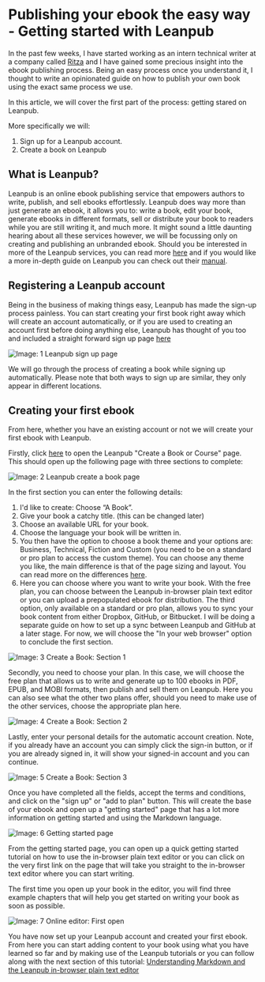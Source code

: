 # Publishing your ebook the easy way - Getting started with Leanpub

In the past few weeks, I have started working as an intern technical writer at a company called [Ritza](https://ritza.co) and I have gained some precious insight into the ebook publishing process. Being an easy process once you understand it, I thought to write an opinionated guide on how to publish your own book using the exact same process we use. 

In this article, we will cover the first part of the process: getting stared on Leanpub. 

More specifically we will:

1. Sign up for a Leanpub account.
2. Create a book on Leanpub

## What is Leanpub?
 Leanpub is an online ebook publishing service that empowers authors to write, publish, and sell ebooks effortlessly. Leanpub does way more than just generate an ebook, it allows you to: write a book, edit your book, generate ebooks in different formats, sell or distribute your book to readers while you are still writing it, and much more. It might sound a little daunting hearing about all these services however, we will be focussing only on creating and publishing an unbranded ebook. Should you be interested in more of the Leanpub services, you can read more [here](https:/Leanpub.com/authors) and if you would like a more in-depth guide on Leanpub you can check out their [manual](https:/Leanpub.com/manual/read).

## Registering a Leanpub account

Being in the business of making things easy, Leanpub has made the sign-up process painless. You can start creating your first book right away which will create an account automatically, or if you are used to creating an account first before doing anything else, Leanpub has thought of you too and included a straight forward sign up page [here](https:/Leanpub.com/sign_up)

![**Image: 1** *Leanpub sign up page* ](./resources/01-01-sign-up.png)

We will go through the process of creating a book while signing up automatically. Please note that both ways to sign up are similar, they only appear in different locations.

## Creating your first ebook

From here, whether you have an existing account or not we will create your first ebook with Leanpub.

Firstly, click [here](https://leanpub.com/create/book) to open the Leanpub "Create a Book or Course" page. This should open up the following page with three sections to complete:

![**Image: 2** *Leanpub create a book page* ](./resources/01-02-create-a-book.png)

In the first section you can enter the following details:

1. I'd like to create: Choose “A Book”.
2. Give your book a catchy title. (this can be changed later)
3. Choose an available URL for your book.
4. Choose the language your book will be written in.
5. You then have the option to choose a book theme and your options are: Business, Technical, Fiction and Custom (you need to be on a standard or pro plan to access the custom theme). You can choose any theme you like, the main difference is that of the page sizing and layout. You can read more on the differences [here](http://help.leanpub.com/en/articles/3691789-what-are-the-settings-for-each-of-the-different-book-themes#:~:text=Leanpub%20books%20currently%20have%20four,for%20books%20in%20these%20genres.).
6. Here you can choose where you want to write your book. With the free plan, you can choose between the Leanpub in-browser plain text editor or you can upload a prepopulated ebook for distribution. The third option, only available on a standard or pro plan, allows you to sync your book content from either Dropbox, GitHub, or Bitbucket. I will be doing a separate guide on how to set up a sync between Leanpub and GitHub at a later stage. For now, we will choose the "In your web browser" option to conclude the first section.

![**Image: 3** *Create a Book: Section 1* ](./resources/01-03-signup-sect1.png)

Secondly, you need to choose your plan. In this case, we will choose the free plan that allows us to write and generate up to 100 ebooks in PDF, EPUB, and MOBI formats, then publish and sell them on Leanpub. Here you can also see what the other two plans offer, should you need to make use of the other services, choose the appropriate plan here.

![**Image: 4** *Create a Book: Section 2* ](./resources/01-04-signup-sect2.png)

Lastly, enter your personal details for the automatic account creation. Note, if you already have an account you can simply click the sign-in button, or if you are already signed in, it will show your signed-in account and you can continue.

![**Image: 5** *Create a Book: Section 3* ](resources/01-05-signup-sect3.png)

Once you have completed all the fields, accept the terms and conditions, and click on the "sign up" or "add to plan" button. This will create the base of your ebook and open up a "getting started" page that has a lot more information on getting started and using the Markdown language.

![**Image: 6** *Getting started page* ](./resources/01-06-getting-started-page.png)

From the getting started page, you can open up a quick getting started tutorial on how to use the in-browser plain text editor or you can click on the very first link on the page that will take you straight to the in-browser text editor where you can start writing.

The first time you open up your book in the editor, you will find three example chapters that will help you get started on writing your book as soon as possible. 

![**Image: 7** *Online editor: First open* ](./resources/01-07-online-editor-first.png)

You have now set up your Leanpub account and created your first ebook. From here you can start adding content to your book using what you have learned so far and by making use of the Leanpub tutorials or you can follow along with the next section of this tutorial: [Understanding Markdown and the Leanpub in-browser plain text editor]()
